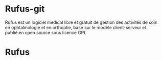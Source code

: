 # Rufus-git
Rufus est un logiciel médical libre et gratuit de gestion des activités de soin en ophtalmologie et en orthoptie, 
basé sur le modèle client-serveur et publié en open source sous licence GPL
# Rufus
